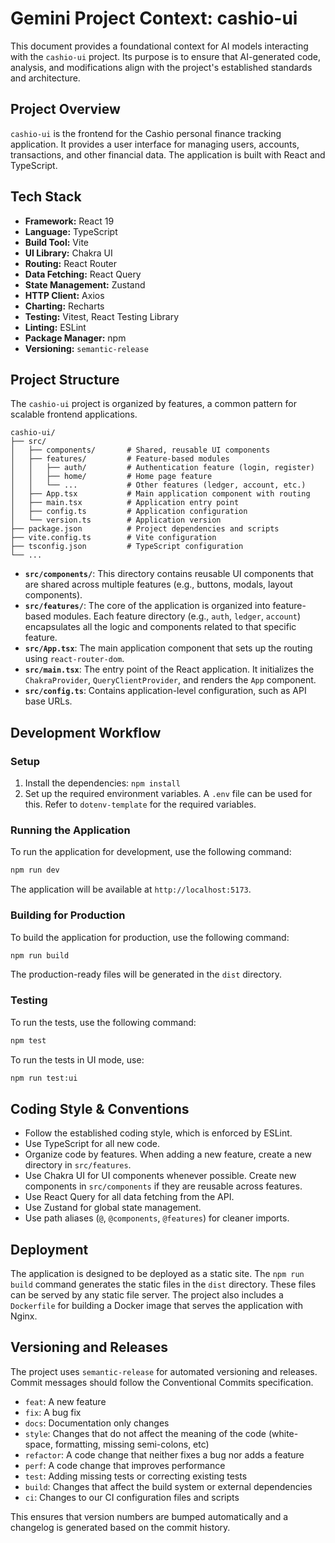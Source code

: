 # Gemini Project Context: cashio-ui

This document provides a foundational context for AI models interacting with the `cashio-ui` project. Its purpose is to ensure that AI-generated code, analysis, and modifications align with the project's established standards and architecture.

## Project Overview

`cashio-ui` is the frontend for the Cashio personal finance tracking application. It provides a user interface for managing users, accounts, transactions, and other financial data. The application is built with React and TypeScript.

## Tech Stack

*   **Framework:** React 19
*   **Language:** TypeScript
*   **Build Tool:** Vite
*   **UI Library:** Chakra UI
*   **Routing:** React Router
*   **Data Fetching:** React Query
*   **State Management:** Zustand
*   **HTTP Client:** Axios
*   **Charting:** Recharts
*   **Testing:** Vitest, React Testing Library
*   **Linting:** ESLint
*   **Package Manager:** npm
*   **Versioning:** `semantic-release`

## Project Structure

The `cashio-ui` project is organized by features, a common pattern for scalable frontend applications.

```
cashio-ui/
├── src/
│   ├── components/       # Shared, reusable UI components
│   ├── features/         # Feature-based modules
│   │   ├── auth/         # Authentication feature (login, register)
│   │   ├── home/         # Home page feature
│   │   └── ...           # Other features (ledger, account, etc.)
│   ├── App.tsx           # Main application component with routing
│   ├── main.tsx          # Application entry point
│   ├── config.ts         # Application configuration
│   └── version.ts        # Application version
├── package.json          # Project dependencies and scripts
├── vite.config.ts        # Vite configuration
├── tsconfig.json         # TypeScript configuration
└── ...
```

*   **`src/components/`**: This directory contains reusable UI components that are shared across multiple features (e.g., buttons, modals, layout components).
*   **`src/features/`**: The core of the application is organized into feature-based modules. Each feature directory (e.g., `auth`, `ledger`, `account`) encapsulates all the logic and components related to that specific feature.
*   **`src/App.tsx`**: The main application component that sets up the routing using `react-router-dom`.
*   **`src/main.tsx`**: The entry point of the React application. It initializes the `ChakraProvider`, `QueryClientProvider`, and renders the `App` component.
*   **`src/config.ts`**: Contains application-level configuration, such as API base URLs.

## Development Workflow

### Setup

1.  Install the dependencies: `npm install`
2.  Set up the required environment variables. A `.env` file can be used for this. Refer to `dotenv-template` for the required variables.

### Running the Application

To run the application for development, use the following command:

```bash
npm run dev
```

The application will be available at `http://localhost:5173`.

### Building for Production

To build the application for production, use the following command:

```bash
npm run build
```

The production-ready files will be generated in the `dist` directory.

### Testing

To run the tests, use the following command:

```bash
npm test
```

To run the tests in UI mode, use:

```bash
npm run test:ui
```

## Coding Style & Conventions

*   Follow the established coding style, which is enforced by ESLint.
*   Use TypeScript for all new code.
*   Organize code by features. When adding a new feature, create a new directory in `src/features`.
*   Use Chakra UI for UI components whenever possible. Create new components in `src/components` if they are reusable across features.
*   Use React Query for all data fetching from the API.
*   Use Zustand for global state management.
*   Use path aliases (`@`, `@components`, `@features`) for cleaner imports.

## Deployment

The application is designed to be deployed as a static site. The `npm run build` command generates the static files in the `dist` directory. These files can be served by any static file server. The project also includes a `Dockerfile` for building a Docker image that serves the application with Nginx.

## Versioning and Releases

The project uses `semantic-release` for automated versioning and releases. Commit messages should follow the Conventional Commits specification.

*   `feat`: A new feature
*   `fix`: A bug fix
*   `docs`: Documentation only changes
*   `style`: Changes that do not affect the meaning of the code (white-space, formatting, missing semi-colons, etc)
*   `refactor`: A code change that neither fixes a bug nor adds a feature
*   `perf`: A code change that improves performance
*   `test`: Adding missing tests or correcting existing tests
*   `build`: Changes that affect the build system or external dependencies
*   `ci`: Changes to our CI configuration files and scripts

This ensures that version numbers are bumped automatically and a changelog is generated based on the commit history.
